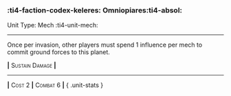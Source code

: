 ### :ti4-faction-codex-keleres: **Omniopiares**:ti4-absol:

Unit Type: Mech :ti4-unit-mech:

---

Once per invasion, other players must spend 1 influence per mech to commit ground forces to this planet.

__|__ <span style="font-variant:small-caps;">Sustain Damage</span> __|__

---

__|__ <span style="font-variant:small-caps;">Cost 2</span> __|__ <span style="font-variant:small-caps;">Combat 6</span> __|__
{ .unit-stats }
